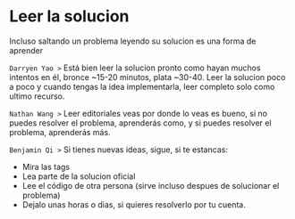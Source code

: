# Leer la solucion
Incluso saltando un problema leyendo su solucion es una forma de aprender

`Darryen Yao >` Está bien leer la solucion pronto como hayan muchos intentos en él, bronce ~15-20 minutos, plata ~30-40.
Leer la solucion poco a poco y cuando tengas la idea implementarla, leer completo solo como ultimo recurso.

`Nathan Wang >` Leer editoriales veas por donde lo veas es bueno, si no puedes resolver el problema, aprenderás como, y si puedes resolver el problema, aprenderás más.

`Benjamin Qi >` Si tienes nuevas ideas, sigue, si te estancas:
+ Mira las tags
+ Lea parte de la solucion oficial
+ Lee el código de otra persona (sirve incluso despues de solucionar el problema) 
+ Dejalo unas horas o dias, si quieres resolverlo por tu cuenta.